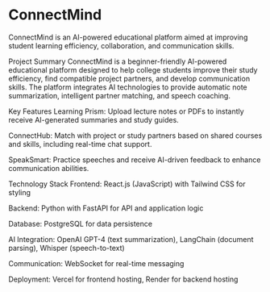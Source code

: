 # ConnectMind
ConnectMind is an AI-powered educational platform aimed at improving student learning efficiency, collaboration, and communication skills.

Project Summary
ConnectMind is a beginner-friendly AI-powered educational platform designed to help college students improve their study efficiency, find compatible project partners, and develop communication skills. The platform integrates AI technologies to provide automatic note summarization, intelligent partner matching, and speech coaching.

Key Features
Learning Prism: Upload lecture notes or PDFs to instantly receive AI-generated summaries and study guides.

ConnectHub: Match with project or study partners based on shared courses and skills, including real-time chat support.

SpeakSmart: Practice speeches and receive AI-driven feedback to enhance communication abilities.

Technology Stack
Frontend: React.js (JavaScript) with Tailwind CSS for styling

Backend: Python with FastAPI for API and application logic

Database: PostgreSQL for data persistence

AI Integration: OpenAI GPT-4 (text summarization), LangChain (document parsing), Whisper (speech-to-text)

Communication: WebSocket for real-time messaging

Deployment: Vercel for frontend hosting, Render for backend hosting
